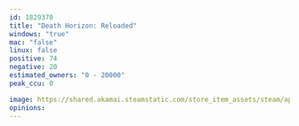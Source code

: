 ```yaml
---
id: 1829370
title: "Death Horizon: Reloaded"
windows: "true"
mac: "false"
linux: false
positive: 74
negative: 20
estimated_owners: "0 - 20000"
peak_ccu: 0

image: https://shared.akamai.steamstatic.com/store_item_assets/steam/apps/1829370/header.jpg?t=1711576711
opinions:
---
```

